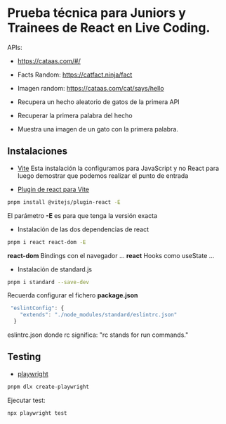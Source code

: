 # Prueba técnica para Juniors y Trainees de React en Live Coding.

APIs:

- https://cataas.com/#/

- Facts Random: https://catfact.ninja/fact
- Imagen random: https://cataas.com/cat/says/hello

- Recupera un hecho aleatorio de gatos de la primera API
- Recuperar la primera palabra del hecho
- Muestra una imagen de un gato con la primera palabra.

## Instalaciones

- [Vite](https://vitejs.dev/guide/)
Esta instalación la configuramos para JavaScript y no React para luego demostrar que podemos realizar el punto de entrada

- [Plugin de react para Vite](https://www.npmjs.com/package/@vitejs/plugin-react)
```sh
pnpm install @vitejs/plugin-react -E
```
El parámetro __-E__ es para que tenga la versión exacta

- Instalación de las dos dependencias de react
```sh
pnpm i react react-dom -E
```
__react-dom__
Bindings con el navegador ...
__react__
Hooks como useState ...

- Instalación de standard.js
```sh
pnpm i standard --save-dev
```
Recuerda configurar el fichero __package.json__
```js
 "eslintConfig": {
    "extends": "./node_modules/standard/eslintrc.json"
  }
```
eslintrc.json donde rc significa:
"rc stands for run commands." 

## Testing
- [playwright](https://playwright.dev/docs/intro)
```sh
pnpm dlx create-playwright
```

Ejecutar test:
```sh
npx playwright test
```